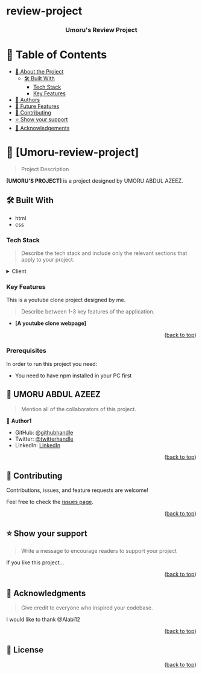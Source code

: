 # review-project

<a name="readme-top"></a>

<div align="center">

  <h3><b>Umoru's Review Project</b></h3>

</div>

# 📗 Table of Contents

- [📖 About the Project](#about-project)
  - [🛠 Built With](#built-with)
    - [Tech Stack](#tech-stack)
    - [Key Features](#key-features)
- [👥 Authors](#authors)
- [🔭 Future Features](#future-features)
- [🤝 Contributing](#contributing)
- [⭐️ Show your support](#support)
- [🙏 Acknowledgements](#acknowledgements)

# 📖 [Umoru-review-project]

> Project Description

**[UMORU'S PROJECT]** is a project designed by UMORU ABDUL AZEEZ.

## 🛠 Built With 

- html
- css

### Tech Stack <a name="tech-stack"></a>

> Describe the tech stack and include only the relevant sections that apply to your project.

<details>
  <summary>Client</summary>
  <ul>
    <li><a href="https://html.com/">html</a></li>
    <li><a href=https://www.w3.org/Style/CSS/Overview.en.html
>css</a></li>
  </ul>
</details>

### Key Features

This is a youtube clone project designed by me.

> Describe between 1-3 key features of the application.

- **[A youtube clone webpage]**

<p align="right">(<a href="#readme-top">back to top</a>)</p>

### Prerequisites

In order to run this project you need:

- You need to have npm installed in your PC first

<!-- AUTHORS -->

## 👥 **UMORU ABDUL AZEEZ**

> Mention all of the collaborators of this project.

👤 **Author1**

- GitHub: [@githubhandle](https://github.com/azeezumoru)
- Twitter: [@twitterhandle](https://twitter.com/azeez_umoru)
- LinkedIn: [LinkedIn](https://linkedin.com/in/umoru-abdul-azeez-527921194)

<p align="right">(<a href="#readme-top">back to top</a>)</p>

<!-- CONTRIBUTING -->

## 🤝 Contributing <a name="contributing"></a>

Contributions, issues, and feature requests are welcome!

Feel free to check the [issues page](../../issues/).

<p align="right">(<a href="#readme-top">back to top</a>)</p>

<!-- SUPPORT -->

## ⭐️ Show your support <a name="support"></a>

> Write a message to encourage readers to support your project

If you like this project...

<p align="right">(<a href="#readme-top">back to top</a>)</p>

<!-- ACKNOWLEDGEMENTS -->

## 🙏 Acknowledgments <a name="acknowledgements"></a>

> Give credit to everyone who inspired your codebase.

I would like to thank @Alabi12


<p align="right">(<a href="#readme-top">back to top</a>)</p>

<!-- FAQ (optional) -->

<!-- LICENSE -->

## 📝 License <a name="license"></a>


<p align="right">(<a href="#readme-top">back to top</a>)</p>